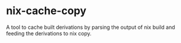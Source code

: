 # nix-cache-copy

A tool to cache built derivations by parsing the output of nix build and feeding the derivations to nix copy.